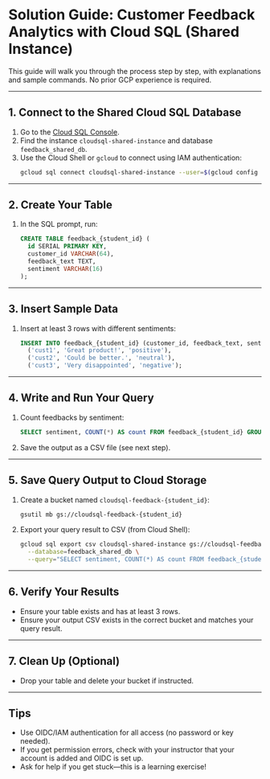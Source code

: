 # Solution Guide: Customer Feedback Analytics with Cloud SQL (Shared Instance)

This guide will walk you through the process step by step, with explanations and sample commands. No prior GCP experience is required.

---

## 1. Connect to the Shared Cloud SQL Database
1. Go to the [Cloud SQL Console](https://console.cloud.google.com/sql/instances).
2. Find the instance `cloudsql-shared-instance` and database `feedback_shared_db`.
3. Use the Cloud Shell or `gcloud` to connect using IAM authentication:
   ```bash
   gcloud sql connect cloudsql-shared-instance --user=$(gcloud config get-value account) --database=feedback_shared_db
   ```

---

## 2. Create Your Table
1. In the SQL prompt, run:
   ```sql
   CREATE TABLE feedback_{student_id} (
     id SERIAL PRIMARY KEY,
     customer_id VARCHAR(64),
     feedback_text TEXT,
     sentiment VARCHAR(16)
   );
   ```

---

## 3. Insert Sample Data
1. Insert at least 3 rows with different sentiments:
   ```sql
   INSERT INTO feedback_{student_id} (customer_id, feedback_text, sentiment) VALUES
     ('cust1', 'Great product!', 'positive'),
     ('cust2', 'Could be better.', 'neutral'),
     ('cust3', 'Very disappointed', 'negative');
   ```

---

## 4. Write and Run Your Query
1. Count feedbacks by sentiment:
   ```sql
   SELECT sentiment, COUNT(*) AS count FROM feedback_{student_id} GROUP BY sentiment;
   ```
2. Save the output as a CSV file (see next step).

---

## 5. Save Query Output to Cloud Storage
1. Create a bucket named `cloudsql-feedback-{student_id}`:
   ```bash
   gsutil mb gs://cloudsql-feedback-{student_id}
   ```
2. Export your query result to CSV (from Cloud Shell):
   ```bash
   gcloud sql export csv cloudsql-shared-instance gs://cloudsql-feedback-{student_id}/sentiment_counts_{student_id}.csv \
     --database=feedback_shared_db \
     --query="SELECT sentiment, COUNT(*) AS count FROM feedback_{student_id} GROUP BY sentiment;"
   ```

---

## 6. Verify Your Results
- Ensure your table exists and has at least 3 rows.
- Ensure your output CSV exists in the correct bucket and matches your query result.

---

## 7. Clean Up (Optional)
- Drop your table and delete your bucket if instructed.

---

## Tips
- Use OIDC/IAM authentication for all access (no password or key needed).
- If you get permission errors, check with your instructor that your account is added and OIDC is set up.
- Ask for help if you get stuck—this is a learning exercise!
